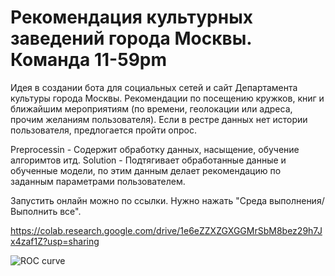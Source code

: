 # Рекомендация культурных заведений города Москвы. Команда 11-59pm

Идея в создании бота для социальных сетей и сайт Департамента культуры города Москвы. Рекомендации по посещению кружков, книг и ближайшим мероприятиям (по времени, геолокации или адреса, прочим желаниям пользователя). Если в рестре данных нет истории пользователя, предлогается пройти опрос.

Preprocessin - Содержит обработку данных, насыщение, обучение алгоримтов итд.
Solution - Подтягивает обработанные данные и обученные модели, по этим данным делает рекомендацию по заданным параметрами пользователем. 

Запустить онлайн можно по ссылки. Нужно нажать "Среда выполнения/Выполнить все".

https://colab.research.google.com/drive/1e6eZZXZGXGGMrSbM8bez29h7Jx4zaf1Z?usp=sharing

![ROC curve](https://github.com/VladicNaAmure/hackaton_bot_11/master/main/р1.png)


